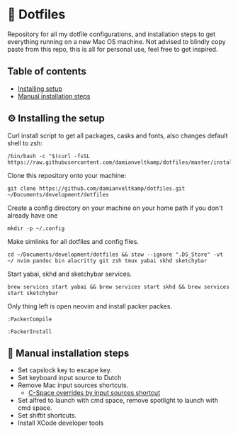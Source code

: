 # 🧰 Dotfiles

Repository for all my dotfile configurations, and installation steps to get everything running on a new Mac OS machine.
Not advised to blindly copy paste from this repo, this is all for personal use, feel free to get inspired.

## Table of contents

- [Installing setup](#%EF%B8%8F-installing-the-setup)
- [Manual installation steps](#-manual-installation-steps)

## ⚙️ Installing the setup

Curl install script to get all packages, casks and fonts, also changes default shell to zsh:

```
/bin/bash -c "$(curl -fsSL https://raw.githubusercontent.com/damianveltkamp/dotfiles/master/install.sh)"
```

Clone this repository onto your machine:

```
git clone https://github.com/damianveltkamp/dotfiles.git ~/Documents/development/dotfiles
```

Create a config directory on your machine on your home path if you don't already have one

```
mkdir -p ~/.config
```

Make simlinks for all dotfiles and config files.

```
cd ~/Documents/development/dotfiles && stow --ignore ".DS_Store" -vt ~/ nvim pandoc bin alacritty git zsh tmux yabai skhd sketchybar
```

Start yabai, skhd and sketchybar services.

```
brew services start yabai && brew services start skhd && brew services start sketchybar

```

Only thing left is open neovim and install packer packes.

```
:PackerCompile
```

```
:PackerInstall
```

## 🔧 Manual installation steps

- Set capslock key to escape key.
- Set keyboard input source to Dutch
- Remove Mac input sources shortcuts.
  - [C-Space overrides by input sources shortcut](https://github.com/tmux/tmux/issues/457)
- Set alfred to launch with cmd space, remove spotlight to launch with cmd space.
- Set shiftit shortcuts.
- Install XCode developer tools
